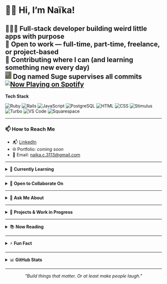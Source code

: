 # 👋🏾 Hi, I’m Naïka!

👷🏾‍♀️ Full-stack developer building weird little apps with purpose  
💼 Open to work — full-time, part-time, freelance, or project-based  
🔌 Contributing where I can (and learning something new every day)  
<img src="./assets/suge.png" alt="Suge the Frenchie" width="20" /> Dog named Suge supervises all commits 
[![Now Playing on Spotify](https://img.shields.io/badge/Now_Playing-Spotify-1DB954?style=for-the-badge&logo=spotify&logoColor=white)](https://open.spotify.com/playlist/68Og3vyrLPuv7YYoLYBQvu)
---

<strong>Tech Stack</strong>

![Ruby](https://img.shields.io/badge/Ruby-CC342D?style=flat&logo=ruby&logoColor=white)
![Rails](https://img.shields.io/badge/Rails-CC0000?style=flat&logo=rubyonrails&logoColor=white)
![JavaScript](https://img.shields.io/badge/JavaScript-F7DF1E?style=flat&logo=javascript&logoColor=black)
![PostgreSQL](https://img.shields.io/badge/PostgreSQL-336791?style=flat&logo=postgresql&logoColor=white)
![HTML](https://img.shields.io/badge/HTML5-E34F26?style=flat&logo=html5&logoColor=white)
![CSS](https://img.shields.io/badge/CSS3-1572B6?style=flat&logo=css3&logoColor=white)
![Stimulus](https://img.shields.io/badge/StimulusJS-ff4757?style=flat&logo=lightning&logoColor=white)
![Turbo](https://img.shields.io/badge/Turbo-8A2BE2?style=flat)
![VS Code](https://img.shields.io/badge/VS%20Code-007ACC?style=flat&logo=visual-studio-code&logoColor=white)
![Squarespace](https://img.shields.io/badge/Squarespace-000000?style=flat&logo=squarespace&logoColor=white)

---

### 📫 How to Reach Me

- 📬 [LinkedIn](https://www.linkedin.com/in/naikaestriplet/)
- 🌐 Portfolio: *coming soon*
- 📨 Email: naika.c.3113@gmail.com

---

<details>
<summary>🌱 <strong>Currently Learning</strong></summary>

- Frontend performance optimization  
- Webflow  
- Expanding into Swift, mobile dev, and design systems  
- How to convince myself that testing is fun (jury’s still out)

</details>

---

<details>
<summary>👯 <strong>Open to Collaborate On</strong></summary>

- Projects with social impact, community support, or weird/experimental ideas  
- Early-stage MVPs where you need a Rails/JS builder to bring it to life

</details>

---

<details>
<summary>💬 <strong>Ask Me About</strong></summary>

- Bootcamp life  
- Building solo apps with Rails  
- Running customer support teams (my past life)

</details>

---

<details>
<summary>🚧 <strong>Projects & Work in Progress</strong></summary>

**🔄 Pester** *(in progress)*  
A hybrid to-do list and AI chatbot that shames you into getting things done — with custom tone modes, gatekeeping logic, and slow claps.  
> _"Think productivity meets passive aggression."_  
[View repo →](https://github.com/n4ika/pester)

**📚 StudySpark**  
A collaborative study planner built in 2 weeks at Le Wagon with a team of 4. Find tutors, plan sessions, and share notes with ease.  
[View repo →](https://github.com/n4ika/studyspark)

**🍊 Juice Stand Economics Simulator**  
A cursed economic simulator where you run a cursed juice stand in a cursed economy. Prices rise. Demand falls. Mayhem ensues.  
[View repo →](https://github.com/n4ika/juice-stand-economics)

**🆘 ResourceReach** *(planning stage)*  
A community-focused app to help people in crisis connect with local resources fast — built for urgency, dignity, and real-time support.  
> _If you've ever said, “I don’t know where to go for help,” this app is for you._  
🔗 [Pitch deck →](https://docs.google.com/presentation/d/1P1a9qKGT2PBqb4xHzpyNOqnVtIe2jAvSntUWXtpgf5s/edit?slide=id.p#slide=id.p) *(coming soon)*  
💡 Got ideas, experience, or want to contribute? [Reach out!](mailto:naika.c.3113@gmail.com)

</details>

---

<details>
<summary>📚 <strong>Now Reading</strong></summary>

- *Parable of the Sower* by Octavia E Butler
- *The Creative Act* by Rick Rubin  
- *Orbiting the Giant Hairball* by Gordon MacKenzie  
*(Last updated: [July 18, 2025])*

</details>

---

<details>
<summary>⚡ <strong>Fun Fact</strong></summary>

I once wrote an entire app feature out of spite just to prove a point. (It worked.)  
Also: Suge snores like a tiny freight train.

</details>

---

<details>
<summary>📊 <strong>GitHub Stats</strong></summary>

![GitHub Stats](https://github-readme-stats.vercel.app/api?username=n4ika&show_icons=true&theme=default)  
![Top Langs](https://github-readme-stats.vercel.app/api/top-langs/?username=n4ika&layout=compact)

</details>

---

<p align="center">
  <i>"Build things that matter. Or at least make people laugh."</i>
</p>
